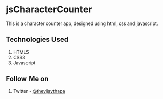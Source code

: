 # jsCharacterCounter

This is a character counter app, designed using html, css and javascript.

## Technologies Used

1. HTML5
2. CSS3
3. Javascript

## Follow Me on

1. Twitter - [@thevijaythapa](https://www.twitter.com/Fred_chizim "Fred on Twitter")
